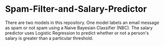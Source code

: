 # Spam-Filter-and-Salary-Predictor
There are two models in this repository. One model labels an email message as spam or not spam using a Naive Bayesian Classifier (NBC). The salary predictor uses Logistic Regression to predict whether or not a person's salary is greater than a particular threshold.  
